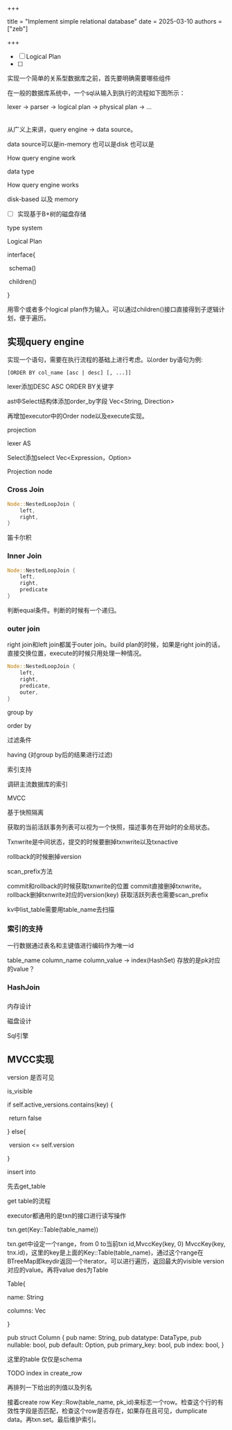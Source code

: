 +++

title = "Implement simple relational database"
date = 2025-03-10
authors = ["zeb"]

+++

- [ ] Logical Plan
- [ ] 

实现一个简单的关系型数据库之前，首先要明确需要哪些组件

在一般的数据库系统中，一个sql从输入到执行的流程如下图所示：

lexer -> parser -> logical plan -> physical plan -> ...

###### 

从广义上来讲，query engine -> data source。

data source可以是in-memory 也可以是disk 也可以是



How query engine work

data type



How query engine works



disk-based 以及 memory

- [ ] 实现基于B+树的磁盘存储

type system

Logical Plan

interface{

​	schema()

​	children()

}

用零个或者多个logical plan作为输入。可以通过children()接口直接得到子逻辑计划，便于遍历。

## 实现query engine

实现一个语句，需要在执行流程的基础上进行考虑。以order by语句为例:

`[ORDER BY col_name [asc | desc] [, ...]]`



lexer添加DESC ASC ORDER BY关键字

ast中Select结构体添加order_by字段 Vec<String, Direction>

再增加executor中的Order node以及execute实现。

projection

lexer AS

Select添加select Vec<Expression，Option<String >>

Projection node

### Cross Join



```rust
Node::NestedLoopJoin {
	left,
	right,
}
```

笛卡尔积

### Inner Join



```rust
Node::NestedLoopJoin {
	left,
	right,
    predicate
}
```

判断equal条件。判断的时候有一个递归。

### outer join

right join和left join都属于outer join。build plan的时候，如果是right join的话，直接交换位置，execute的时候只用处理一种情况。

```rust
Node::NestedLoopJoin {
	left,
	right,
	predicate,
	outer,
}
```

group by



order by

过滤条件

having (对group by后的结果进行过滤)

索引支持

调研主流数据库的索引

MVCC

基于快照隔离

获取的当前活跃事务列表可以视为一个快照，描述事务在开始时的全局状态。

Txnwrite是中间状态，提交的时候要删掉txnwrite以及txnactive

rollback的时候删掉version

scan_prefix方法

commit和rollback的时候获取txnwrite的位置 commit直接删掉txnwrite。rollback删掉txnwrite对应的version(key) 获取活跃列表也需要scan_prefix

kv中list_table需要用table_name去扫描

### 索引的支持 

一行数据通过表名和主键值进行编码作为唯一id

table_name column_name column_value -> index(HashSet) 存放的是pk对应的value？

### HashJoin

###  



内存设计

磁盘设计

Sql引擎

## MVCC实现

version 是否可见

is_visible

if self.active_versions.contains(key) {

​	return false

} else{

​	version <= self.version

}

insert into

先去get_table

get table的流程

executor都通用的是txn的接口进行读写操作

txn.get(Key::Table(table_name))

txn.get中设定一个range，from 0 to当前txn id,MvccKey(key, 0) MvccKey(key, tnx.id)，这里的key是上面的Key::Table(table_name)，通过这个range在BTreeMap即keydir返回一个iterator。可以进行遍历，返回最大的visible version对应的value。再将value des为Table

Table{

name: String

columns: Vec<Column>

}

pub struct Column {
    pub name: String,
    pub datatype: DataType,
    pub nullable: bool,
    pub default: Option<Value>,
    pub primary_key: bool,
    pub index: bool,
}

这里的table 仅仅是schema

TODO index in create_row

再排列一下给出的列值以及列名

接着create row Key::Row(table_name, pk_id)来标志一个row。检查这个行的有效性字段是否匹配，检查这个row是否存在，如果存在且可见，dumplicate data。再txn.set。最后维护索引。

